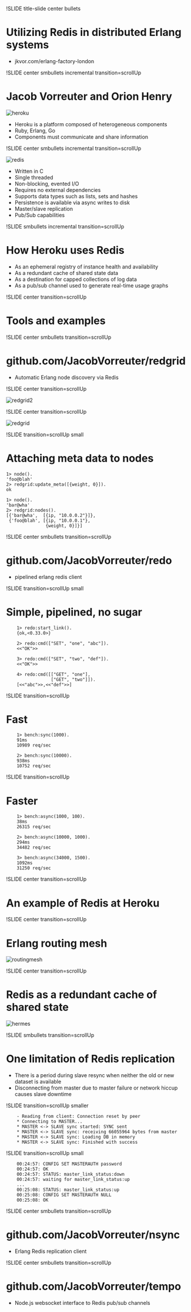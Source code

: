 !SLIDE title-slide center bullets

# Utilizing Redis in distributed Erlang systems #

* jkvor.com/erlang-factory-london

!SLIDE center smbullets incremental transition=scrollUp

# Jacob Vorreuter and Orion Henry #

![heroku](heroku.png)

* Heroku is a platform composed of heterogeneous components
* Ruby, Erlang, Go
* Components must communicate and share information

!SLIDE center smbullets incremental transition=scrollUp

![redis](redis.png)

* Written in C
* Single threaded
* Non-blocking, evented I/O
* Requires no external dependencies
* Supports data types such as lists, sets and hashes
* Persistence is available via async writes to disk
* Master/slave replication
* Pub/Sub capabilities

!SLIDE smbullets incremental transition=scrollUp

# How Heroku uses Redis #

* As an ephemeral registry of instance health and availability
* As a redundant cache of shared state data
* As a destination for capped collections of log data
* As a pub/sub channel used to generate real-time usage graphs

!SLIDE center transition=scrollUp

# Tools and examples #

!SLIDE center smbullets transition=scrollUp

# github.com/JacobVorreuter/redgrid #

* Automatic Erlang node discovery via Redis

!SLIDE center transition=scrollUp

![redgrid2](redgrid2.png)

!SLIDE center transition=scrollUp

![redgrid](redgrid.png)

!SLIDE transition=scrollUp small

# Attaching meta data to nodes #

	1> node().
	'foo@blah'
	2> redgrid:update_meta([{weight, 0}]).
	ok

	1> node().
	'bar@wha'
	2> redgrid:nodes().
	[{'bar@wha',  [{ip, "10.0.0.2"}]},
	 {'foo@blah', [{ip, "10.0.0.1"},
	               {weight, 0}]}]

!SLIDE center smbullets transition=scrollUp

# github.com/JacobVorreuter/redo #

* pipelined erlang redis client 

!SLIDE transition=scrollUp small

# Simple, pipelined, no sugar #

        1> redo:start_link().
        {ok,<0.33.0>}

        2> redo:cmd(["SET", "one", "abc"]).
        <<"OK">>

        3> redo:cmd(["SET", "two", "def"]).
        <<"OK">>

        4> redo:cmd([["GET", "one"],
                     ["GET", "two"]]).
        [<<"abc">>,<<"def">>]

!SLIDE transition=scrollUp

# Fast #

        1> bench:sync(1000).
        91ms
        10989 req/sec

        2> bench:sync(10000).
        938ms
        10752 req/sec
 
!SLIDE transition=scrollUp

# Faster #

        1> bench:async(1000, 100).
        38ms
        26315 req/sec

        2> bench:async(10000, 1000).
        294ms
        34482 req/sec

        3> bench:async(34000, 1500).
        1092ms
        31250 req/sec


!SLIDE center transition=scrollUp

# An example of Redis at Heroku #

!SLIDE center transition=scrollUp

# Erlang routing mesh #

![routingmesh](routingmesh.png)

!SLIDE center transition=scrollUp

# Redis as a redundant cache of shared state #

![hermes](hermes-redis-diag.png)

!SLIDE smbullets transition=scrollUp

# One limitation of Redis replication #

* There is a period during slave resync when neither the old or new dataset is available
* Disconnecting from master due to master failure or network hiccup causes slave downtime

!SLIDE transition=scrollUp smaller

        - Reading from client: Connection reset by peer
        * Connecting to MASTER...
        * MASTER <-> SLAVE sync started: SYNC sent
        * MASTER <-> SLAVE sync: receiving 66055964 bytes from master
        * MASTER <-> SLAVE sync: Loading DB in memory
        * MASTER <-> SLAVE sync: Finished with success

!SLIDE transition=scrollUp small

        00:24:57: CONFIG SET MASTERAUTH password
        00:24:57: OK
        00:24:57: STATUS: master_link_status:down
        00:24:57: waiting for master_link_status:up
        ...
        00:25:08: STATUS: master_link_status:up
        00:25:08: CONFIG SET MASTERAUTH NULL
        00:25:08: OK
        
!SLIDE center smbullets transition=scrollUp

# github.com/JacobVorreuter/nsync

* Erlang Redis replication client

!SLIDE center smbullets transition=scrollUp

# github.com/JacobVorreuter/tempo #

* Node.js websocket interface to Redis pub/sub channels

